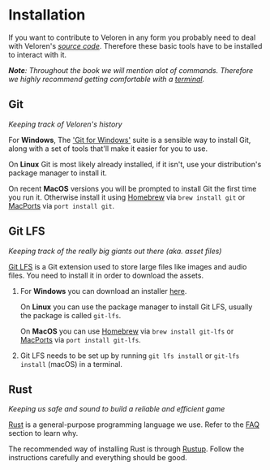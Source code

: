 # Installation

If you want to contribute to Veloren in any form you probably need to deal with Veloren's [_source code_](https://en.wikipedia.org/wiki/source_code). Therefore these basic tools have to be installed to interact with it.<br/>

_**Note**: Throughout the book we will mention alot of commands. Therefore we highly recommend getting comfortable with a [terminal]()._

## Git

_Keeping track of Veloren's history_

For **Windows**, The ['Git for Windows'](https://gitforwindows.org/) suite is a sensible way to install Git, along with a set of tools that'll make it easier for you to use.

On **Linux** Git is most likely already installed, if it isn't, use your distribution's package manager to install it.

On recent **MacOS** versions you will be prompted to install Git the first time you run it. Otherwise install it using [Homebrew](https://github.com/homebrew/brew) via `brew install git` or [MacPorts](https://www.macports.org/) via `port install git`.

## Git LFS

_Keeping track of the really big giants out there (aka. asset files)_

[Git LFS](https://github.com/git-lfs/git-lfs/releases) is a Git extension used to store large files like images and audio files. You need to install it in order to download the assets.

1. For **Windows** you can download an installer [here](https://github.com/git-lfs/git-lfs/releases).

   On **Linux** you can use the package manager to install Git LFS, usually the package is called `git-lfs`.

   On **MacOS** you can use [Homebrew](https://github.com/homebrew/brew) via `brew install git-lfs` or [MacPorts](https://www.macports.org/) via `port install git-lfs`.

2. Git LFS needs to be set up by running `git lfs install` or `git-lfs install` (macOS) in a terminal.

## Rust

_Keeping us safe and sound to build a reliable and efficient game_

[Rust](https://rust-lang.org) is a general-purpose programming language we use. Refer to the [FAQ](faq.md) section to learn why.

The recommended way of installing Rust is through [Rustup](https://rustup.rs). Follow the instructions carefully and everything should be good.
